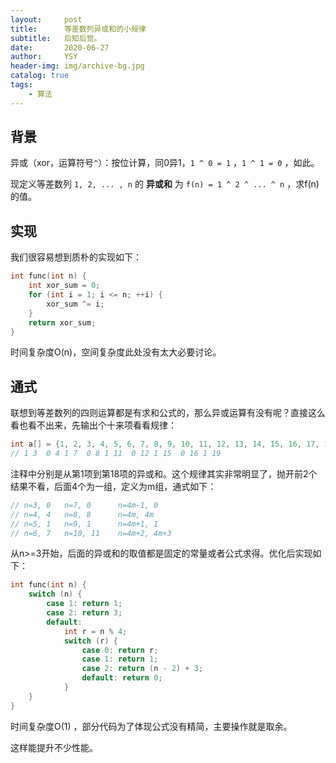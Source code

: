 ```yaml
---
layout:     post
title:      等差数列异或和的小规律
subtitle:   后知后觉。
date:       2020-06-27
author:     YSY
header-img: img/archive-bg.jpg
catalog: true
tags:
    - 算法
---
```


## 背景

异或（xor，运算符号`^`）：按位计算，同0异1，`1 ^ 0 = 1` ，`1 ^ 1 = 0` ，如此。

现定义等差数列 `1, 2, ... , n` 的 **异或和** 为 `f(n) = 1 ^ 2 ^ ... ^ n` ，求f(n)的值。

## 实现

我们很容易想到质朴的实现如下：

```c
int func(int n) {
    int xor_sum = 0;
    for (int i = 1; i <= n; ++i) {
        xor_sum ^= i;
    }
    return xor_sum;
}
```

时间复杂度O(n)，空间复杂度此处没有太大必要讨论。

## 通式

联想到等差数列的四则运算都是有求和公式的，那么异或运算有没有呢？直接这么看也看不出来，先输出个十来项看看规律：

```c
int a[] = {1, 2, 3, 4, 5, 6, 7, 8, 9, 10, 11, 12, 13, 14, 15, 16, 17, 18};
// 1 3  0 4 1 7  0 8 1 11  0 12 1 15  0 16 1 19
```

注释中分别是从第1项到第18项的异或和。这个规律其实非常明显了，抛开前2个结果不看，后面4个为一组，定义为m组，通式如下：

```c
// n=3, 0   n=7, 0      n=4m-1, 0
// n=4, 4   n=8, 8      n=4m, 4m
// n=5, 1   n=9, 1      n=4m+1, 1
// n=6, 7   n=10, 11    n=4m+2, 4m+3
```

从n>=3开始，后面的异或和的取值都是固定的常量或者公式求得。优化后实现如下：

```c
int func(int n) {
    switch (n) {
        case 1: return 1;
        case 2: return 3;
        default:
            int r = n % 4;
            switch (r) {
                case 0: return r;
                case 1: return 1;
                case 2: return (n - 2) + 3;
                default: return 0;
            }
    }
}
```

时间复杂度O(1) ，部分代码为了体现公式没有精简，主要操作就是取余。

这样能提升不少性能。
